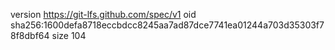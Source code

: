 version https://git-lfs.github.com/spec/v1
oid sha256:1600defa8718eccbdcc8245aa7ad87dce7741ea01244a703d35303f78f8dbf64
size 104
